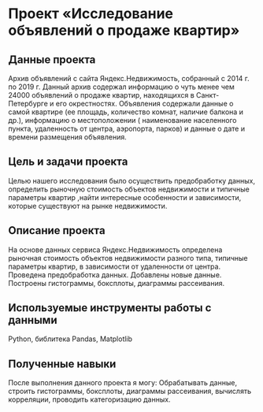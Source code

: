 # Проект «Исследование объявлений о продаже квартир»

## Данные проекта

Архив объявлений с сайта Яндекс.Недвижимость, собранный с 2014 г. по 2019 г. Данный архив содержал информацию о чуть менее чем 24000 объявлений о продаже квартир, находящихся в Санкт-Петербурге и его окрестностях. Объявления содержали  данные о самой квартире (ее площадь, количество комнат, наличие балкона и др.), информацию о местоположении ( наименование населенного пункта, удаленность от центра, аэропорта, парков) и данные о дате и времени размещения объявления.

## Цель и задачи проекта

Целью нашего исследования было осуществить предобработку данных, определить рыночную стоимость объектов недвижимости и типичные параметры квартир ,найти интересные особенности и зависимости, которые существуют на рынке недвижимости.

## Описание проекта

На основе данных сервиса Яндекс.Недвижимость определена рыночная стоимость объектов недвижимости разного типа, типичные параметры квартир, в зависимости от удаленности от центра. Проведена предобработка данных. Добавлены новые данные. Построены гистограммы, боксплоты, диаграммы рассеивания.

## Используемые инструменты работы с данными
Python, библитека Pandas, Matplotlib

## Полученные навыки

После выполнения данного проекта я могу:
Обрабатывать данные, строить гистограммы, боксплоты, диаграммы рассеивания, вычислять корреляции, проводить категоризацию данных.


